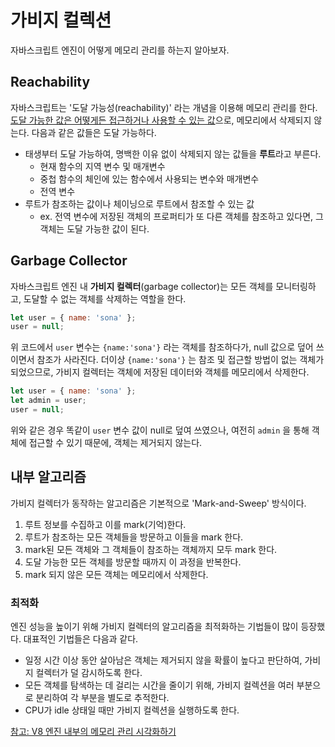 # 가비지 컬렉션

자바스크립트 엔진이 어떻게 메모리 관리를 하는지 알아보자.

## Reachability

자바스크립트는 '도달 가능성(reachability)' 라는 개념을 이용해 메모리 관리를 한다. <u>도달 가능한 값은 어떻게든 접근하거나 사용할 수 있는 값</u>으로, 메모리에서 삭제되지 않는다. 다음과 같은 값들은 도달 가능하다.

- 태생부터 도달 가능하여, 명백한 이유 없이 삭제되지 않는 값들을 **루트**라고 부른다.
  - 현재 함수의 지역 변수 및 매개변수
  - 중첩 함수의 체인에 있는 함수에서 사용되는 변수와 매개변수
  - 전역 변수
- 루트가 참조하는 값이나 체이닝으로 루트에서 참조할 수 있는 값
  - ex. 전역 변수에 저장된 객체의 프로퍼티가 또 다른 객체를 참조하고 있다면, 그 객체는 도달 가능한 값이 된다.

## Garbage Collector

자바스크립트 엔진 내 **가비지 컬렉터**(garbage collector)는 모든 객체를 모니터링하고, 도달할 수 없는 객체를 삭제하는 역할을 한다.

```js
let user = { name: 'sona' };
user = null;
```

위 코드에서 `user` 변수는 `{name:'sona'}` 라는 객체를 참조하다가, null 값으로 덮어 쓰이면서 참조가 사라진다. 더이상 `{name:'sona'}` 는 참조 및 접근할 방법이 없는 객체가 되었으므로, 가비지 컬렉터는 객체에 저장된 데이터와 객체를 메모리에서 삭제한다.

```js
let user = { name: 'sona' };
let admin = user;
user = null;
```

위와 같은 경우 똑같이 `user` 변수 값이 null로 덮여 쓰였으나, 여전히 `admin` 을 통해 객체에 접근할 수 있기 때문에, 객체는 제거되지 않는다.

## 내부 알고리즘

가비지 컬렉터가 동작하는 알고리즘은 기본적으로 'Mark-and-Sweep' 방식이다.

1. 루트 정보를 수집하고 이를 mark(기억)한다.
2. 루트가 참조하는 모든 객체들을 방문하고 이들을 mark 한다.
3. mark된 모든 객체와 그 객체들이 참조하는 객체까지 모두 mark 한다.
4. 도달 가능한 모든 객체를 방문할 때까지 이 과정을 반복한다.
5. mark 되지 않은 모든 객체는 메모리에서 삭제한다.

### 최적화

엔진 성능을 높이기 위해 가비지 컬렉터의 알고리즘을 최적화하는 기법들이 많이 등장했다. 대표적인 기법들은 다음과 같다.

- 일정 시간 이상 동안 살아남은 객체는 제거되지 않을 확률이 높다고 판단하여, 가비지 컬렉터가 덜 감시하도록 한다.
- 모든 객체를 탐색하는 데 걸리는 시간을 줄이기 위해, 가비지 컬렉션을 여러 부분으로 분리하여 각 부분을 별도로 추적한다.
- CPU가 idle 상태일 때만 가비지 컬렉션을 실행하도록 한다.

[참고: V8 엔진 내부의 메모리 관리 시각화하기](https://ui.toast.com/weekly-pick/ko_20200228)
